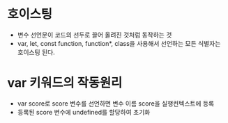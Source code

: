 # 호이스팅

- 변수 선언문이 코드의 선두로 끌어 올려진 것처럼 동작하는 것
- var, let, const function, function\*, class을 사용해서 선언하는 모든 식별자는 호이스팅 된다.

# var 키워드의 작동원리

- var score로 score 변수를 선언하면 변수 이름 score을 실행컨텍스트에 등록
- 등록된 score 변수에 undefined를 할당하여 초기화
